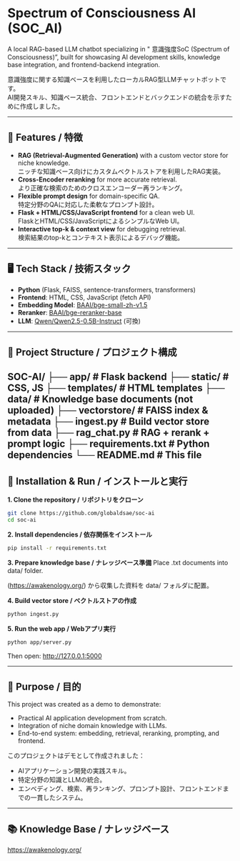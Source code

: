 # Spectrum of Consciousness AI (SOC_AI)

A local RAG-based LLM chatbot specializing in " 意識強度SoC (Spectrum of Consciousness)”, built for showcasing AI development skills, knowledge base integration, and frontend-backend integration.

意識強度に関する知識ベースを利用したローカルRAG型LLMチャットボットです。  
AI開発スキル、知識ベース統合、フロントエンドとバックエンドの統合を示すために作成しました。

---

## 🌟 Features / 特徴
- **RAG (Retrieval-Augmented Generation)** with a custom vector store for niche knowledge.  
  ニッチな知識ベース向けにカスタムベクトルストアを利用したRAG実装。
- **Cross-Encoder reranking** for more accurate retrieval.  
  より正確な検索のためのクロスエンコーダー再ランキング。
- **Flexible prompt design** for domain-specific QA.  
  特定分野のQAに対応した柔軟なプロンプト設計。
- **Flask + HTML/CSS/JavaScript frontend** for a clean web UI.  
  FlaskとHTML/CSS/JavaScriptによるシンプルなWeb UI。
- **Interactive top-k & context view** for debugging retrieval.  
  検索結果のtop-kとコンテキスト表示によるデバッグ機能。

---

## 🖥 Tech Stack / 技術スタック
- **Python** (Flask, FAISS, sentence-transformers, transformers)
- **Frontend**: HTML, CSS, JavaScript (fetch API)
- **Embedding Model**: [BAAI/bge-small-zh-v1.5](https://huggingface.co/BAAI/bge-small-zh-v1.5)
- **Reranker**: [BAAI/bge-reranker-base](https://huggingface.co/BAAI/bge-reranker-base)
- **LLM**: [Qwen/Qwen2.5-0.5B-Instruct](https://huggingface.co/Qwen/Qwen2.5-0.5B-Instruct) (可換)

---

## 📂 Project Structure / プロジェクト構成

SOC-AI/
├── app/ # Flask backend
├── static/ # CSS, JS
├── templates/ # HTML templates
├── data/ # Knowledge base documents (not uploaded)
├── vectorstore/ # FAISS index & metadata
├── ingest.py # Build vector store from data
├── rag_chat.py # RAG + rerank + prompt logic
├── requirements.txt # Python dependencies
└── README.md # This file
---

## 🚀 Installation & Run / インストールと実行
**1. Clone the repository / リポジトリをクローン**
```bash
git clone https://github.com/globaldsae/soc-ai
cd soc-ai
```

**2. Install dependencies / 依存関係をインストール**
```bash
pip install -r requirements.txt 
```

**3. Prepare knowledge base / ナレッジベース準備**
Place .txt documents into data/ folder.

 (https://awakenology.org/) から収集した資料を data/ フォルダに配置。


**4. Build vector store / ベクトルストアの作成**
```bash
python ingest.py
```
**5. Run the web app / Webアプリ実行**
```bash
python app/server.py
```
Then open: http://127.0.0.1:5000

---

## 🎯 Purpose / 目的
This project was created as a demo to demonstrate:
- Practical AI application development from scratch.
- Integration of niche domain knowledge with LLMs.
- End-to-end system: embedding, retrieval, reranking, prompting, and frontend.

このプロジェクトはデモとして作成されました：
- AIアプリケーション開発の実践スキル。
- 特定分野の知識とLLMの統合。
- エンベディング、検索、再ランキング、プロンプト設計、フロントエンドまでの一貫したシステム。

---

## 📚 Knowledge Base / ナレッジベース
https://awakenology.org/

